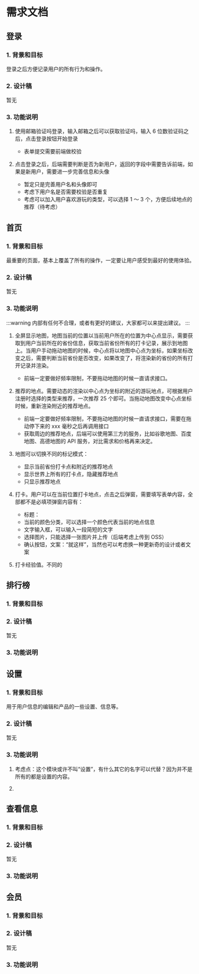 # 需求文档

## 登录

### 1. 背景和目标

登录之后方便记录用户的所有行为和操作。

### 2. 设计稿

暂无

### 3. 功能说明

1. 使用邮箱验证吗登录，输入邮箱之后可以获取验证吗，输入 6 位数验证码之后，点击登录按钮开始登录

   - 表单提交需要前端做校验

2. 点击登录之后，后端需要判断是否为新用户，返回的字段中需要告诉前端，如果是新用户，需要进一步完善信息和头像

   - 暂定只是完善用户名和头像即可
   - 考虑下用户名是否需要校验是否重复
   - 考虑可以加入用户喜欢游玩的类型，可以选择 1 ～ 3 个，方便后续地点的推荐（待考虑）

## 首页

### 1. 背景和目标

最重要的页面，基本上覆盖了所有的操作，一定要让用户感受到最好的使用体验。

### 2. 设计稿

暂无

### 3. 功能说明

:::warning
内部有任何不合理，或者有更好的建议，大家都可以来提出建议。
:::

1. 全屏显示地图，地图当前的位置以当前用户所在的位置为中心点显示，需要获取到用户当前所在的省份信息，获取当前省份所有的打卡记录，展示到地图上。当用户手动拖动地图的时候，中心点将以地图中心点为坐标，如果坐标改变之后，需要判断当前省份是否改变，如果改变了，将渲染新的省份的所有打开记录并渲染。

   - 前端一定要做好频率限制，不要拖动地图的时候一直请求接口。

2. 推荐的地点。需要动态的渲染以中心点为坐标的附近的游玩地点，可根据用户注册时选择的类型来推荐，一次推荐 25 个即可。当拖动地图改变中心点坐标时候，重新渲染附近的推荐地点。

   - 前端一定要做好频率限制，不要拖动地图的时候一直请求接口，需要在拖动停下来的 xxx 毫秒之后再调用接口
   - 获取周边的推荐地点，后端可以使用第三方的服务，比如谷歌地图、百度地图、高德地图的 API 服务，对比需求和价格再来决定。

3. 地图可以切换不同的标记模式：

   - 显示当前省份打卡点和附近的推荐地点
   - 显示世界上所有的打卡点，隐藏推荐地点
   - 只显示推荐地点

4. 打卡。用户可以在当前位置打卡地点，点击之后弹窗，需要填写表单内容，全部都不是必填项弹窗内容有：

   - 标题：
   - 当前的颜色分类，可以选择一个颜色代表当前的地点信息
   - 文字输入框，可以输入一段简短的文字
   - 选择图片，只能选择一张图片并上传（后端考虑上传到 OSS）
   - 确认按钮，文案：“就这样”，当然也可以考虑换一种更新奇的设计或者文案

5. 打卡经验值。不同的

## 排行榜

### 1. 背景和目标

### 2. 设计稿

暂无

### 3. 功能说明

## 设置

### 1. 背景和目标

用于用户信息的编辑和产品的一些设置、信息等。

### 2. 设计稿

暂无

### 3. 功能说明

1. 考虑点：这个模块或许不叫“设置”，有什么其它的名字可以代替？因为并不是所有的都是设置的内容。

2.

## 查看信息

### 1. 背景和目标

### 2. 设计稿

暂无

### 3. 功能说明

## 会员

### 1. 背景和目标

### 2. 设计稿

暂无

### 3. 功能说明
